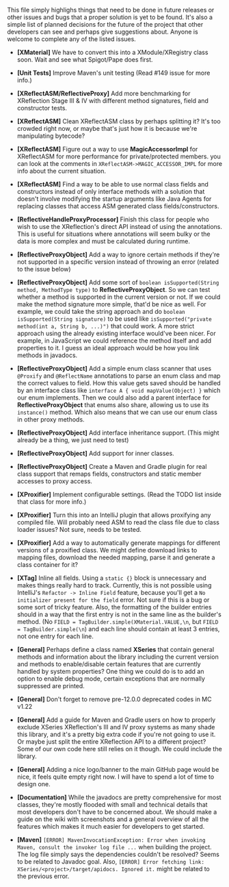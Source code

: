 This file simply highlighs things that need to be done in future releases or other issues and bugs that a proper
solution is yet to be found. It's also a simple list of planned decisions for the future of the project that other
developers can see and perhaps give suggestions about. Anyone is welcome to complete any of the listed issues.

* **[XMaterial]** We have to convert this into a XModule/XRegistry class soon. Wait and see what Spigot/Pape does first.

* **[Unit Tests]** Improve Maven's unit testing (Read #149 issue for more info.)

* **[XReflectASM/ReflectiveProxy]** Add more benchmarking for XReflection Stage III & IV with different method
  signatures, field and constructor tests.

* **[XReflectASM]** Clean XReflectASM class by perhaps splitting it? It's too crowded right now, or maybe that's just
  how it is because we're manipulating bytecode?

* **[XReflectASM]** Figure out a way to use **MagicAccessorImpl** for XReflectASM for more performance for
  private/protected members. you can look at the comments in `XReflectASM->MAGIC_ACCESSOR_IMPL` for more info about the
  current situation.

* **[XReflectASM]** Find a way to be able to use normal class fields and constructors instead of only interface methods
  with a solution that doesn't involve modifying the startup arguments like Java Agents for replacing classes that
  access ASM generated class fields/constructors.

* **[ReflectiveHandleProxyProcessor]** Finish this class for people who wish to use the XReflection's direct API instead
  of using the annotations. This is useful for situations where annotations will seem bulky or the data is more complex
  and must be calculated during runtime.

* **[ReflectiveProxyObject]** Add a way to ignore certain methods if they're not supported in a specific
  version instead of throwing an error (related to the issue below)

* **[ReflectiveProxyObject]** Add some sort of `boolean isSupported(String method, MethodType type)` to
  **ReflectiveProxyObject**. So we can test whether a method is supported in the current version or not.
  If we could make the method signature more simple, that'd be nice as well. For example, we could take the
  string approach and do `boolean isSupported(String signature)` to be used
  like `isSupported("private method(int a, String b, ...)")` that could work. A more strict approach using the
  already existing interface would've been nicer. For example, in JavaScript we could reference the method
  itself and add properties to it. I guess an ideal approach would be how you link methods in javadocs.

* **[ReflectiveProxyObject]** Add a simple enum class scanner that uses `@Proxify` and `@ReflectName` annotations to
  parse an enum class and map the correct values to field. How this value gets saved should be handled by
  an interface class like `interface A { void mapValue(Object) }` which our enum implements. Then we could
  also add a parent interface for **ReflectiveProxyObject** that enums also share, allowing us to use its
  `instance()` method. Which also means that we can use our enum class in other proxy methods.

* **[ReflectiveProxyObject]** Add interface inheritance support. (This might already be a thing, we just need to test)

* **[ReflectiveProxyObject]** Add support for inner classes.

* **[ReflectiveProxyObject]** Create a Maven and Gradle plugin for real class support that remaps fields, constructors
  and static member accesses to proxy access.

* **[XProxifier]** Implement configurable settings. (Read the TODO list inside that class for more info.)

* **[XProxifier]** Turn this into an IntelliJ plugin that allows proxifying any compiled file. Will probably
  need ASM to read the class file due to class loader issues? Not sure, needs to be tested.

* **[XProxifier]** Add a way to automatically generate mappings for different versions of a proxified class.
  We might define download links to mapping files, download the needed mapping, parse it and generate a class
  container for it?

* **[XTag]** Inline all fields. Using a `static {}` block is unnecessary and makes things really hard to track.
  Currently, this is not possible using IntelliJ's `Refactor -> Inline Field` feature, because you'll get a
  `No initializer present for the field` error. Not sure if this is a bug or some sort of tricky feature.
  Also, the formatting of the builder entries should in a way that the first entry is not in the same line as
  the builder's method. (No `FIELD = TagBuilder.simple(XMaterial.VALUE,\n`, but `FIELD = TagBuilder.simple(\n`)
  and each line should contain at least 3 entries, not one entry for each line.

* **[General]** Perhaps define a class named **XSeries** that contain general methods and information about the library
  including the current version and methods to enable/disable certain features that are currently handled by system
  properties? One thing we could do is to add an option to enable debug mode, certain exceptions that are normally
  suppressed are printed.

* **[General]** Don't forget to remove pre-12.0.0 deprecated codes in MC v1.22

* **[General]** Add a guide for Maven and Gradle users on how to properly exclude XSeries XReflection's III and IV proxy
  systems as many shade this library, and it's a pretty big extra code if you're not going to use it. Or maybe just
  split the entire XReflection API to a different project? Some of our own code here still relies on it though. We could
  include the library.

* **[General]** Adding a nice logo/banner to the main GitHub page would be nice, it feels quite empty right now. I will
  have to spend a lot of time to design one.

* **[Documentation]** While the javadocs are pretty comprehensive for most classes, they're mostly flooded with small
  and technical details that most developers don't have to be concerned about. We should make a guide on the wiki with
  screenshots and a general overview of all the features which makes it much easier for developers to get started.

* **[Maven]** `[ERROR] MavenInvocationException: Error when invoking Maven, consult the invoker log file ...` when
  building the project. The log file simply says the dependencies couldn't be resolved? Seems to be related to Javadoc
  goal. Also, `[ERROR] Error fetching link: XSeries/<project>/target/apidocs. Ignored it.` might be related to  
  the previous error.
